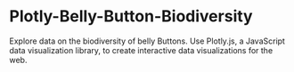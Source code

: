 # Plotly-Belly-Button-Biodiversity
Explore data on the biodiversity of belly Buttons. Use Plotly.js, a JavaScript data visualization library, to create interactive data visualizations for the web.

